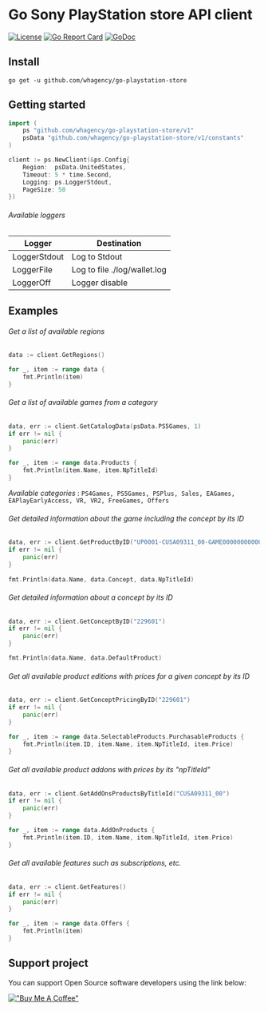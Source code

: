 # Go Sony PlayStation store API client

[![License](http://img.shields.io/badge/license-MIT-blue.svg)](https://raw.githubusercontent.com/whagency/go-playstation-store/master/LICENSE.md)
[![Go Report Card](https://goreportcard.com/badge/github.com/whagency/go-playstation-store?v=2)](https://goreportcard.com/report/github.com/whagency/go-playstation-store)
[![GoDoc](https://godoc.org/github.com/whagency/go-playstation-store?status.svg)](https://godoc.org/github.com/whagency/go-playstation-store)

## Install

```
go get -u github.com/whagency/go-playstation-store
```

## Getting started

```go
import (
    ps "github.com/whagency/go-playstation-store/v1"
    psData "github.com/whagency/go-playstation-store/v1/constants"
)

client := ps.NewClient(&ps.Config{
    Region:  psData.UnitedStates,
    Timeout: 5 * time.Second,
    Logging: ps.LoggerStdout,
	PageSize: 50
})
```

###### Available loggers

| Logger        | Destination                  |
|---------------|------------------------------|
| LoggerStdout  | Log to Stdout                |
| LoggerFile    | Log to file ./log/wallet.log |
| LoggerOff     | Logger disable               |

## Examples

###### Get a list of available regions

```go
data := client.GetRegions()

for _, item := range data {
    fmt.Println(item)
}
```

###### Get a list of available games from a category

```go
data, err := client.GetCatalogData(psData.PS5Games, 1)
if err != nil {
    panic(err)
}

for _, item := range data.Products {
    fmt.Println(item.Name, item.NpTitleId)
}
```

*Available categories* : `PS4Games, PS5Games, PSPlus, Sales, EAGames, EAPlayEarlyAccess, VR, VR2, FreeGames, Offers`

###### Get detailed information about the game including the concept by its ID

```go
data, err := client.GetProductByID("UP0001-CUSA09311_00-GAME000000000000")
if err != nil {
    panic(err)
}
	
fmt.Println(data.Name, data.Concept, data.NpTitleId)
```

###### Get detailed information about a concept by its ID

```go
data, err := client.GetConceptByID("229601")
if err != nil {
    panic(err)
}

fmt.Println(data.Name, data.DefaultProduct)
```

###### Get all available product editions with prices for a given concept by its ID

```go
data, err := client.GetConceptPricingByID("229601")
if err != nil {
    panic(err)
}

for _, item := range data.SelectableProducts.PurchasableProducts {
    fmt.Println(item.ID, item.Name, item.NpTitleId, item.Price)
}
```

###### Get all available product addons with prices by its "npTitleId"

```go
data, err := client.GetAddOnsProductsByTitleId("CUSA09311_00")
if err != nil {
    panic(err)
}

for _, item := range data.AddOnProducts {
    fmt.Println(item.ID, item.Name, item.NpTitleId, item.Price)
}
```

###### Get all available features such as subscriptions, etc.

```go
data, err := client.GetFeatures()
if err != nil {
    panic(err)
}

for _, item := range data.Offers {
    fmt.Println(item)
}
```

## Support project

You can support Open Source software developers using the link below:

[!["Buy Me A Coffee"](https://www.buymeacoffee.com/assets/img/custom_images/orange_img.png)](https://www.buymeacoffee.com/whagency)